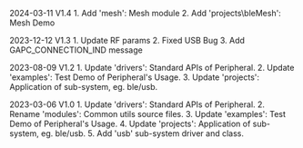 2024-03-11 V1.4
    1. Add 'mesh': Mesh module
	2. Add 'projects\bleMesh': Mesh Demo

2023-12-12  V1.3
    1. Update RF params
    2. Fixed USB Bug
    3. Add GAPC_CONNECTION_IND message

2023-08-09  V1.2
    1. Update 'drivers': Standard APIs of Peripheral.
    2. Update 'examples': Test Demo of Peripheral's Usage.
    3. Update 'projects': Application of sub-system, eg. ble/usb.
	
2023-03-06  V1.0
    1. Update 'drivers': Standard APIs of Peripheral.
    2. Rename 'modules': Common utils source files.
    3. Update 'examples': Test Demo of Peripheral's Usage.
    4. Update 'projects': Application of sub-system, eg. ble/usb.
    5. Add 'usb' sub-system driver and class.
